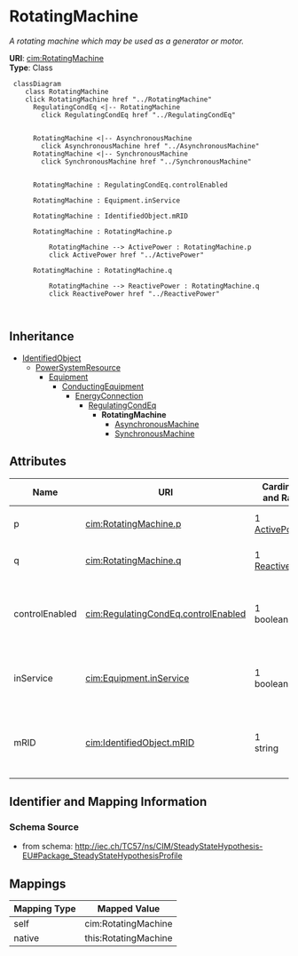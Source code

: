 # RotatingMachine


_A rotating machine which may be used as a generator or motor._





**URI**: [cim:RotatingMachine](http://iec.ch/TC57/CIM100#RotatingMachine)<br />
**Type**: Class




```mermaid
 classDiagram
    class RotatingMachine
    click RotatingMachine href "../RotatingMachine"
      RegulatingCondEq <|-- RotatingMachine
        click RegulatingCondEq href "../RegulatingCondEq"
      

      RotatingMachine <|-- AsynchronousMachine
        click AsynchronousMachine href "../AsynchronousMachine"
      RotatingMachine <|-- SynchronousMachine
        click SynchronousMachine href "../SynchronousMachine"
      
      
      RotatingMachine : RegulatingCondEq.controlEnabled
        
      RotatingMachine : Equipment.inService
        
      RotatingMachine : IdentifiedObject.mRID
        
      RotatingMachine : RotatingMachine.p
        
          RotatingMachine --> ActivePower : RotatingMachine.p
          click ActivePower href "../ActivePower"
        
      RotatingMachine : RotatingMachine.q
        
          RotatingMachine --> ReactivePower : RotatingMachine.q
          click ReactivePower href "../ReactivePower"
        
      
```





## Inheritance
* [IdentifiedObject](IdentifiedObject.md)
    * [PowerSystemResource](PowerSystemResource.md)
        * [Equipment](Equipment.md)
            * [ConductingEquipment](ConductingEquipment.md)
                * [EnergyConnection](EnergyConnection.md)
                    * [RegulatingCondEq](RegulatingCondEq.md)
                        * **RotatingMachine**
                            * [AsynchronousMachine](AsynchronousMachine.md)
                            * [SynchronousMachine](SynchronousMachine.md)



## Attributes


| Name | URI | Cardinality and Range | Description | Inheritance |
| ---  | --- | --- | --- | --- |
| p | [cim:RotatingMachine.p](http://iec.ch/TC57/CIM100#RotatingMachine.p) | 1 <br />  [ActivePower](ActivePower.md)  | Active power injection | direct |
| q | [cim:RotatingMachine.q](http://iec.ch/TC57/CIM100#RotatingMachine.q) | 1 <br />  [ReactivePower](ReactivePower.md)  | Reactive power injection | direct |
| controlEnabled | [cim:RegulatingCondEq.controlEnabled](http://iec.ch/TC57/CIM100#RegulatingCondEq.controlEnabled) | 1 <br />  boolean  | Specifies the regulation status of the equipment | [RegulatingCondEq](RegulatingCondEq.md) |
| inService | [cim:Equipment.inService](http://iec.ch/TC57/CIM100#Equipment.inService) | 1 <br />  boolean  | Specifies the availability of the equipment | [Equipment](Equipment.md) |
| mRID | [cim:IdentifiedObject.mRID](http://iec.ch/TC57/CIM100#IdentifiedObject.mRID) | 1 <br />  string  | Master resource identifier issued by a model authority | [IdentifiedObject](IdentifiedObject.md) |









## Identifier and Mapping Information







### Schema Source


* from schema: http://iec.ch/TC57/ns/CIM/SteadyStateHypothesis-EU#Package_SteadyStateHypothesisProfile





## Mappings

| Mapping Type | Mapped Value |
| ---  | ---  |
| self | cim:RotatingMachine |
| native | this:RotatingMachine |




